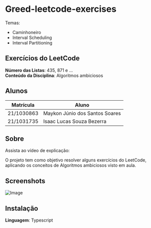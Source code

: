 # Greed-leetcode-exercises

Temas:

-  Caminhoneiro
-  Interval Scheduling
-  Interval Partitioning


## Exercícios do LeetCode

**Número das Listas**: 435, 871 e ... <br>
**Conteúdo da Disciplina**: Algoritmos ambiciosos<br>

## Alunos

| Matrícula  | Aluno                          |
| ---------- | ------------------------------ |
| 21/1030863 | Maykon Júnio dos Santos Soares |
| 21/1031735 | Isaac Lucas Souza Bezerra      |

## Sobre

Assista ao vídeo de explicação: 

O projeto tem como objetivo resolver alguns exercícios do LeetCode, aplicando os conceitos de Algoritmos ambiciosos visto em aula.

## Screenshots
![Image](https://github.com/user-attachments/assets/5edb654b-6136-4c13-ad7f-d76f9873ae4f)


## Instalação

**Linguagem**: Typescript<br>
